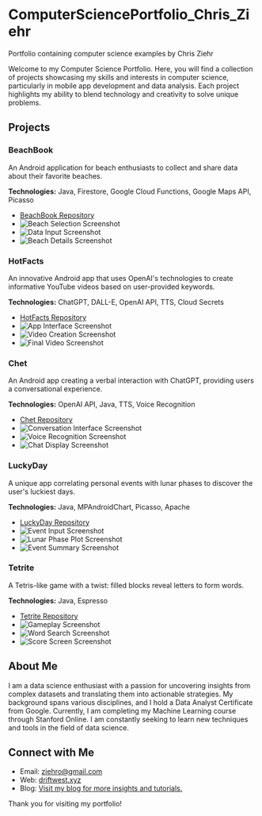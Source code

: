 # ComputerSciencePortfolio_Chris_Ziehr
Portfolio containing computer science examples by Chris Ziehr

Welcome to my Computer Science Portfolio. Here, you will find a collection of projects showcasing my skills and interests in computer science, particularly in mobile app development and data analysis. Each project highlights my ability to blend technology and creativity to solve unique problems.

## Projects

### BeachBook
An Android application for beach enthusiasts to collect and share data about their favorite beaches.

**Technologies:** Java, Firestore, Google Cloud Functions, Google Maps API, Picasso

- [BeachBook Repository](https://github.com/ziehro/BeachBook)
- ![Beach Selection Screenshot](images/BeachBook/beach_selection.png)
- ![Data Input Screenshot](images/BeachBook/data_input.png)
- ![Beach Details Screenshot](images/BeachBook/beach_details.png)

### HotFacts
An innovative Android app that uses OpenAI's technologies to create informative YouTube videos based on user-provided keywords.

**Technologies:** ChatGPT, DALL-E, OpenAI API, TTS, Cloud Secrets

- [HotFacts Repository](https://github.com/ziehro/HotFacts)
- ![App Interface Screenshot](images/HotFacts/app_interface.png)
- ![Video Creation Screenshot](images/HotFacts/video_creation.png)
- ![Final Video Screenshot](images/HotFacts/final_video.png)

### Chet
An Android app creating a verbal interaction with ChatGPT, providing users a conversational experience.

**Technologies:** OpenAI API, Java, TTS, Voice Recognition

- [Chet Repository](https://github.com/ziehro/Chet)
- ![Conversation Interface Screenshot](images/Chet/conversation_interface.png)
- ![Voice Recognition Screenshot](images/Chet/voice_recognition.png)
- ![Chat Display Screenshot](images/Chet/chat_display.png)

### LuckyDay
A unique app correlating personal events with lunar phases to discover the user's luckiest days.

**Technologies:** Java, MPAndroidChart, Picasso, Apache

- [LuckyDay Repository](https://github.com/ziehro/LuckyDay)
- ![Event Input Screenshot](images/LuckyDay/event_input.png)
- ![Lunar Phase Plot Screenshot](images/LuckyDay/lunar_phase_plot.png)
- ![Event Summary Screenshot](images/LuckyDay/event_summary.png)

### Tetrite
A Tetris-like game with a twist: filled blocks reveal letters to form words.

**Technologies:** Java, Espresso

- [Tetrite Repository](https://github.com/ziehro/Tetrite)
- ![Gameplay Screenshot](images/Tetrite/gameplay.png)
- ![Word Search Screenshot](images/Tetrite/word_search.png)
- ![Score Screen Screenshot](images/Tetrite/score_screen.png)

## About Me

I am a data science enthusiast with a passion for uncovering insights from complex datasets and translating them into actionable strategies. My background spans various disciplines, and I hold a Data Analyst Certificate from Google. Currently, I am completing my Machine Learning course through Stanford Online. I am constantly seeking to learn new techniques and tools in the field of data science.

## Connect with Me

- Email: [ziehro@gmail.com](mailto:ziehro@gmail.com)
- Web: [driftwest.xyz](https://driftwest.xyz)
- Blog: [Visit my blog for more insights and tutorials.](https://driftwest.xyz/blog)

Thank you for visiting my portfolio!
